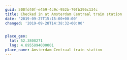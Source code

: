 ```yaml
---
guid: 500fd40f-e469-4c9c-952b-70fb396c134c
title: Checked in at Amsterdam Centraal train station
date: '2019-09-27T15:15:00+00:00'
changed: '2019-09-28T14:38:32+00:00'


place_geo:
  lat: 52.3808271
  lng: 4.8955894000001
place_name: Amsterdam Centraal train station
---
```


